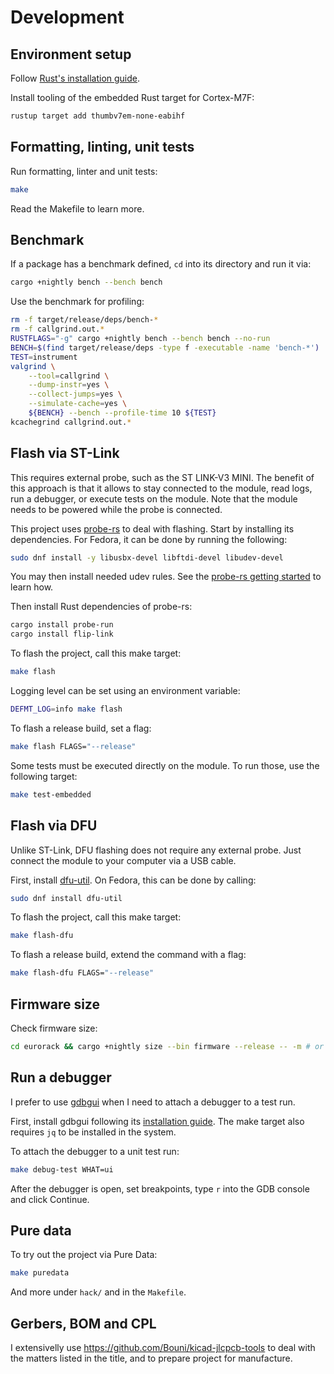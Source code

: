 # Development

## Environment setup

Follow [Rust's installation guide](https://www.rust-lang.org/tools/install).

Install tooling of the embedded Rust target for Cortex-M7F:

```sh
rustup target add thumbv7em-none-eabihf
```

## Formatting, linting, unit tests

Run formatting, linter and unit tests:

```sh
make
```

Read the Makefile to learn more.

## Benchmark

If a package has a benchmark defined, `cd` into its directory and run it via:

``` sh
cargo +nightly bench --bench bench
```

Use the benchmark for profiling:

``` sh
rm -f target/release/deps/bench-*
rm -f callgrind.out.*
RUSTFLAGS="-g" cargo +nightly bench --bench bench --no-run
BENCH=$(find target/release/deps -type f -executable -name 'bench-*')
TEST=instrument
valgrind \
    --tool=callgrind \
    --dump-instr=yes \
    --collect-jumps=yes \
    --simulate-cache=yes \
    ${BENCH} --bench --profile-time 10 ${TEST}
kcachegrind callgrind.out.*
```


## Flash via ST-Link

This requires external probe, such as the ST LINK-V3 MINI. The benefit of this
approach is that it allows to stay connected to the module, read logs, run a
debugger, or execute tests on the module. Note that the module needs to be
powered while the probe is connected.

This project uses [probe-rs](https://github.com/probe-rs/probe-rs) to deal with
flashing. Start by installing its dependencies. For Fedora, it can be done by
running the following:

```sh
sudo dnf install -y libusbx-devel libftdi-devel libudev-devel
```

You may then install needed udev rules. See the [probe-rs getting
started](https://probe.rs/docs/getting-started/probe-setup/) to learn how.

Then install Rust dependencies of probe-rs:

```sh
cargo install probe-run
cargo install flip-link
```

To flash the project, call this make target:

```sh
make flash
```

Logging level can be set using an environment variable:

```sh
DEFMT_LOG=info make flash
```

To flash a release build, set a flag:

```sh
make flash FLAGS="--release"
```

Some tests must be executed directly on the module. To run those, use the
following target:

```sh
make test-embedded
```

## Flash via DFU

Unlike ST-Link, DFU flashing does not require any external probe. Just connect
the module to your computer via a USB cable.

First, install [dfu-util](http://dfu-util.sourceforge.net/). On Fedora, this can
be done by calling:

```sh
sudo dnf install dfu-util
```

To flash the project, call this make target:

```sh
make flash-dfu
```

To flash a release build, extend the command with a flag:

```sh
make flash-dfu FLAGS="--release"
```

## Firmware size

Check firmware size:

```sh
cd eurorack && cargo +nightly size --bin firmware --release -- -m # or -A
```

## Run a debugger

I prefer to use [gdbgui](https://www.gdbgui.com/) when I need to attach a
debugger to a test run.

First, install gdbgui following its [installation
guide](https://www.gdbgui.com/installation/). The make target also requires `jq`
to be installed in the system.

To attach the debugger to a unit test run:

```sh
make debug-test WHAT=ui
```

After the debugger is open, set breakpoints, type `r` into the GDB console and
click Continue.

## Pure data

To try out the project via Pure Data:

```sh
make puredata
```

And more under `hack/` and in the `Makefile`.

## Gerbers, BOM and CPL

I extensivelly use https://github.com/Bouni/kicad-jlcpcb-tools to deal with the
matters listed in the title, and to prepare project for manufacture.
